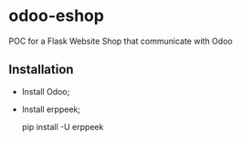 odoo-eshop
==========

POC for a Flask Website Shop that communicate with Odoo

Installation
------------

* Install Odoo;
* Install erppeek;

  pip install -U erppeek
